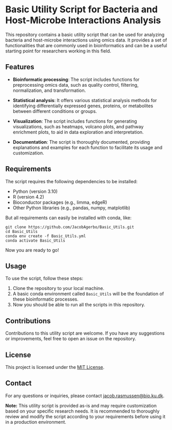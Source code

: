 # Basic Utility Script for Bacteria and Host-Microbe Interactions Analysis

This repository contains a basic utility script that can be used for analyzing bacteria and host-microbe interactions using omics data. It provides a set of functionalities that are commonly used in bioinformatics and can be a useful starting point for researchers working in this field.

## Features

- **Bioinformatic processing**: The script includes functions for preprocessing omics data, such as quality control, filtering, normalization, and transformation.

- **Statistical analysis**: It offers various statistical analysis methods for identifying differentially expressed genes, proteins, or metabolites between different conditions or groups.

- **Visualization**: The script includes functions for generating visualizations, such as heatmaps, volcano plots, and pathway enrichment plots, to aid in data exploration and interpretation.

- **Documentation**: The script is thoroughly documented, providing explanations and examples for each function to facilitate its usage and customization.

## Requirements

The script requires the following dependencies to be installed:

- Python (version 3.10)
- R (version 4.2)
- Bioconductor packages (e.g., limma, edgeR)
- Other Python libraries (e.g., pandas, numpy, matplotlib)

But all requirements can easily be installed with conda, like:

```
git clone https://github.com/JacobAgerbo/Basic_Utils.git 
cd Basic_Utils
conda env create -f Basic_Utils.yml
conda activate Basic_Utils
```

Now you are ready to go!

## Usage

To use the script, follow these steps:

1. Clone the repository to your local machine.
2. A basic conda environment called `Basic_Utils` will be the foundation of these bioinformatic processes.
3. Now you should be able to run all the scripts in this repository.

## Contributions

Contributions to this utility script are welcome. If you have any suggestions or improvements, feel free to open an issue on the repository.

## License

This project is licensed under the [MIT License](LICENSE).

## Contact

For any questions or inquiries, please contact [jacob.rasmussen@bio.ku.dk](mailto:jacob.rasmussen@bio.ku.dk).

**Note:** This utility script is provided as-is and may require customization based on your specific research needs. It is recommended to thoroughly review and modify the script according to your requirements before using it in a production environment.
